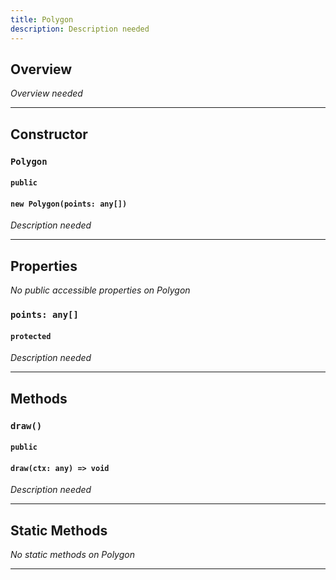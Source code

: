 ```yaml
---
title: Polygon
description: Description needed
---
```



## Overview
*Overview needed*

---


## Constructor

### `Polygon`
#### `public`
#### `new Polygon(points: any[])`
*Description needed*

---


## Properties

*No public accessible properties on Polygon*

### `points: any[]`
#### `protected`
*Description needed*

---


## Methods

### `draw()`
#### `public`
#### `draw(ctx: any) => void`
*Description needed*

---


## Static Methods

*No static methods on Polygon*

---
